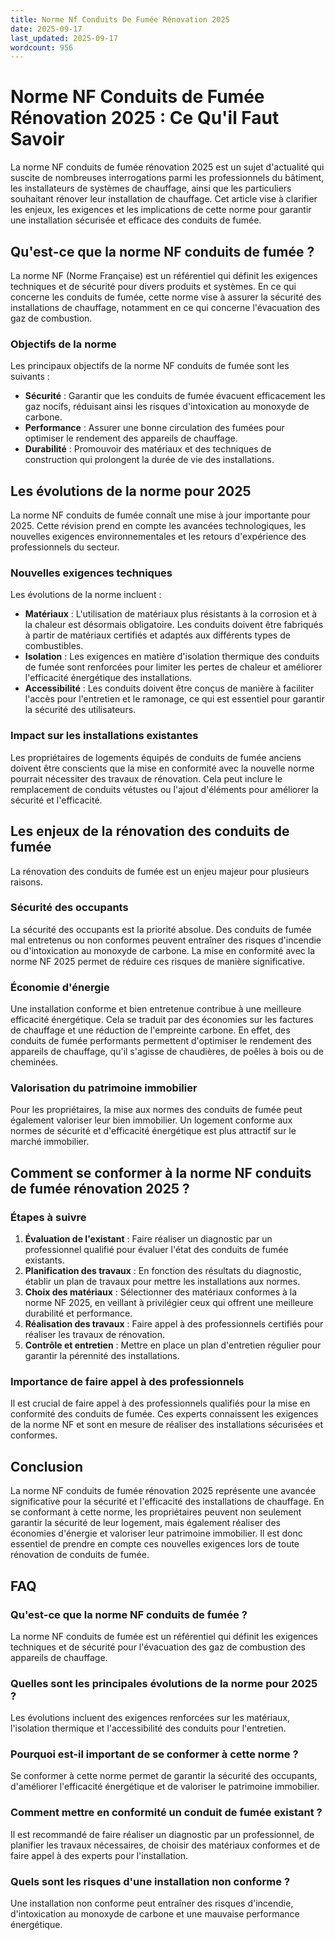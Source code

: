 ```yaml
---
title: Norme Nf Conduits De Fumée Rénovation 2025
date: 2025-09-17
last_updated: 2025-09-17
wordcount: 956
---
```


# Norme NF Conduits de Fumée Rénovation 2025 : Ce Qu'il Faut Savoir

La norme NF conduits de fumée rénovation 2025 est un sujet d'actualité qui suscite de nombreuses interrogations parmi les professionnels du bâtiment, les installateurs de systèmes de chauffage, ainsi que les particuliers souhaitant rénover leur installation de chauffage. Cet article vise à clarifier les enjeux, les exigences et les implications de cette norme pour garantir une installation sécurisée et efficace des conduits de fumée.

## Qu'est-ce que la norme NF conduits de fumée ?

La norme NF (Norme Française) est un référentiel qui définit les exigences techniques et de sécurité pour divers produits et systèmes. En ce qui concerne les conduits de fumée, cette norme vise à assurer la sécurité des installations de chauffage, notamment en ce qui concerne l'évacuation des gaz de combustion. 

### Objectifs de la norme

Les principaux objectifs de la norme NF conduits de fumée sont les suivants :

- **Sécurité** : Garantir que les conduits de fumée évacuent efficacement les gaz nocifs, réduisant ainsi les risques d'intoxication au monoxyde de carbone.
- **Performance** : Assurer une bonne circulation des fumées pour optimiser le rendement des appareils de chauffage.
- **Durabilité** : Promouvoir des matériaux et des techniques de construction qui prolongent la durée de vie des installations.

## Les évolutions de la norme pour 2025

La norme NF conduits de fumée connaît une mise à jour importante pour 2025. Cette révision prend en compte les avancées technologiques, les nouvelles exigences environnementales et les retours d'expérience des professionnels du secteur.

### Nouvelles exigences techniques

Les évolutions de la norme incluent :

- **Matériaux** : L'utilisation de matériaux plus résistants à la corrosion et à la chaleur est désormais obligatoire. Les conduits doivent être fabriqués à partir de matériaux certifiés et adaptés aux différents types de combustibles.
- **Isolation** : Les exigences en matière d'isolation thermique des conduits de fumée sont renforcées pour limiter les pertes de chaleur et améliorer l'efficacité énergétique des installations.
- **Accessibilité** : Les conduits doivent être conçus de manière à faciliter l'accès pour l'entretien et le ramonage, ce qui est essentiel pour garantir la sécurité des utilisateurs.

### Impact sur les installations existantes

Les propriétaires de logements équipés de conduits de fumée anciens doivent être conscients que la mise en conformité avec la nouvelle norme pourrait nécessiter des travaux de rénovation. Cela peut inclure le remplacement de conduits vétustes ou l'ajout d'éléments pour améliorer la sécurité et l'efficacité.

## Les enjeux de la rénovation des conduits de fumée

La rénovation des conduits de fumée est un enjeu majeur pour plusieurs raisons.

### Sécurité des occupants

La sécurité des occupants est la priorité absolue. Des conduits de fumée mal entretenus ou non conformes peuvent entraîner des risques d'incendie ou d'intoxication au monoxyde de carbone. La mise en conformité avec la norme NF 2025 permet de réduire ces risques de manière significative.

### Économie d'énergie

Une installation conforme et bien entretenue contribue à une meilleure efficacité énergétique. Cela se traduit par des économies sur les factures de chauffage et une réduction de l'empreinte carbone. En effet, des conduits de fumée performants permettent d'optimiser le rendement des appareils de chauffage, qu'il s'agisse de chaudières, de poêles à bois ou de cheminées.

### Valorisation du patrimoine immobilier

Pour les propriétaires, la mise aux normes des conduits de fumée peut également valoriser leur bien immobilier. Un logement conforme aux normes de sécurité et d'efficacité énergétique est plus attractif sur le marché immobilier.

## Comment se conformer à la norme NF conduits de fumée rénovation 2025 ?

### Étapes à suivre

1. **Évaluation de l'existant** : Faire réaliser un diagnostic par un professionnel qualifié pour évaluer l'état des conduits de fumée existants.
2. **Planification des travaux** : En fonction des résultats du diagnostic, établir un plan de travaux pour mettre les installations aux normes.
3. **Choix des matériaux** : Sélectionner des matériaux conformes à la norme NF 2025, en veillant à privilégier ceux qui offrent une meilleure durabilité et performance.
4. **Réalisation des travaux** : Faire appel à des professionnels certifiés pour réaliser les travaux de rénovation.
5. **Contrôle et entretien** : Mettre en place un plan d'entretien régulier pour garantir la pérennité des installations.

### Importance de faire appel à des professionnels

Il est crucial de faire appel à des professionnels qualifiés pour la mise en conformité des conduits de fumée. Ces experts connaissent les exigences de la norme NF et sont en mesure de réaliser des installations sécurisées et conformes.

## Conclusion

La norme NF conduits de fumée rénovation 2025 représente une avancée significative pour la sécurité et l'efficacité des installations de chauffage. En se conformant à cette norme, les propriétaires peuvent non seulement garantir la sécurité de leur logement, mais également réaliser des économies d'énergie et valoriser leur patrimoine immobilier. Il est donc essentiel de prendre en compte ces nouvelles exigences lors de toute rénovation de conduits de fumée.

## FAQ

### Qu'est-ce que la norme NF conduits de fumée ?

La norme NF conduits de fumée est un référentiel qui définit les exigences techniques et de sécurité pour l'évacuation des gaz de combustion des appareils de chauffage.

### Quelles sont les principales évolutions de la norme pour 2025 ?

Les évolutions incluent des exigences renforcées sur les matériaux, l'isolation thermique et l'accessibilité des conduits pour l'entretien.

### Pourquoi est-il important de se conformer à cette norme ?

Se conformer à cette norme permet de garantir la sécurité des occupants, d'améliorer l'efficacité énergétique et de valoriser le patrimoine immobilier.

### Comment mettre en conformité un conduit de fumée existant ?

Il est recommandé de faire réaliser un diagnostic par un professionnel, de planifier les travaux nécessaires, de choisir des matériaux conformes et de faire appel à des experts pour l'installation.

### Quels sont les risques d'une installation non conforme ?

Une installation non conforme peut entraîner des risques d'incendie, d'intoxication au monoxyde de carbone et une mauvaise performance énergétique.
